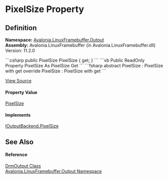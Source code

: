 # PixelSize Property




## Definition
**Namespace:** <a href="N_Avalonia_LinuxFramebuffer_Output">Avalonia.LinuxFramebuffer.Output</a>  
**Assembly:** Avalonia.LinuxFramebuffer (in Avalonia.LinuxFramebuffer.dll) Version: 11.2.0

<Tabs groupId="api-code-preview">
<TabItem value="csharp" label="C#">
```csharp
public PixelSize PixelSize { get; }
```
</TabItem>
<TabItem value="vb" label="VB">
```vb
Public ReadOnly Property PixelSize As PixelSize
	Get
```
</TabItem>
<TabItem value="fsharp" label="F#">
```fsharp
abstract PixelSize : PixelSize with get
override PixelSize : PixelSize with get
```
</TabItem>
</Tabs>



<a href="https://github.com/AvaloniaUI/Avalonia/tree/master/src/Linux/Avalonia.LinuxFramebuffer/Output/DrmOutput.cs#L19" title="View the source code">View Source</a>



#### Property Value
<a href="T_Avalonia_PixelSize">PixelSize</a>

#### Implements
<a href="P_Avalonia_LinuxFramebuffer_Output_IOutputBackend_PixelSize">IOutputBackend.PixelSize</a>  


## See Also


#### Reference
<a href="T_Avalonia_LinuxFramebuffer_Output_DrmOutput">DrmOutput Class</a>  
<a href="N_Avalonia_LinuxFramebuffer_Output">Avalonia.LinuxFramebuffer.Output Namespace</a>  

